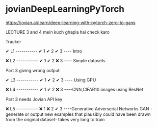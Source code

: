 # jovianDeepLearningPyTorch
https://jovian.ai/learn/deep-learning-with-pytorch-zero-to-gans


LECTURE 3 and 4 mein kuch ghapla hai check karo


Tracker

✔ L1   -----------  ✔ 1     ✔ 2      ✔ 3  ---- Intro

❌ L2   -----------  ✔ 1     ✔ 2      ❌ 3  ---- Simple datasets

Part 3 giving wrong output

✔ L3   -----------  ✔ 1     ✔ 2      ✔ 3   ---- Using GPU

❌ L4   -----------  ✔ 1     ✔ 2      ❌ 3 ----CNN,CIFAR10 images using ResNet

Part 3 needs Jovian API key

❌ L5   -----------  ❌ 1     ❌ 2      ✔ 3 ----Generative Adverserial Networks GAN -generate or output new examples that plausibly could have been drawn from the original dataset- takes very long to train

